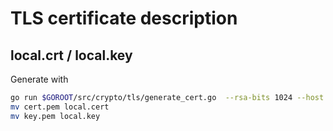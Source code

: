 # TLS certificate description

## local.crt / local.key

Generate with
```bash
go run $GOROOT/src/crypto/tls/generate_cert.go  --rsa-bits 1024 --host 127.0.0.1,::1,localhost --ca --start-date "Jan 1 00:00:00 1970" --duration=1000000h
mv cert.pem local.cert
mv key.pem local.key
```
